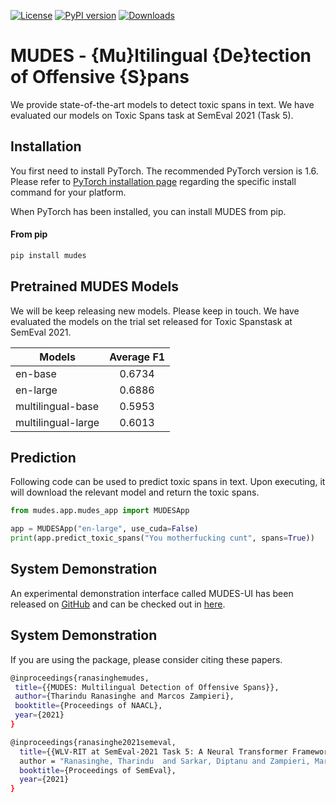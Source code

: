 [![License](https://img.shields.io/badge/License-Apache%202.0-blue.svg)](https://opensource.org/licenses/Apache-2.0) 
[![PyPI version](https://img.shields.io/pypi/v/mudes?color=%236ecfbd&label=pypi%20package&style=flat-square)](https://pypi.org/project/mudes/)
[![Downloads](https://pepy.tech/badge/mudes)](https://pepy.tech/project/mudes)
# MUDES - {Mu}ltilingual {De}tection of Offensive {S}pans

We provide state-of-the-art models to detect toxic spans in text. We have evaluated our models on  Toxic Spans task at SemEval 2021 (Task 5).

## Installation
You first need to install PyTorch. The recommended PyTorch version is 1.6.
Please refer to [PyTorch installation page](https://pytorch.org/get-started/locally/#start-locally) regarding the specific install command for your platform.

When PyTorch has been installed, you can install MUDES from pip. 

#### From pip

```bash
pip install mudes
```

## Pretrained MUDES Models

We will be keep releasing new models. Please keep in touch. We have evaluated the models on the trial set released for Toxic Spanstask at SemEval 2021.

| Models               | Average F1    |
|----------------------|:-------------:|
| en-base              | 0.6734        |
| en-large             | 0.6886        |
| multilingual-base    | 0.5953        |
| multilingual-large   | 0.6013        |

## Prediction
Following code can be used to predict toxic spans in text. Upon executing, it will download the relevant model and return the toxic spans.   

```python
from mudes.app.mudes_app import MUDESApp

app = MUDESApp("en-large", use_cuda=False)
print(app.predict_toxic_spans("You motherfucking cunt", spans=True))

```

## System Demonstration
An experimental demonstration interface called MUDES-UI has been released on [GitHub](https://github.com/TharinduDR/MUDES-UI) and can be checked out in [here](http://rgcl.wlv.ac.uk/mudes/).


## System Demonstration
If you are using the package, please consider citing these papers.

```bash
@inproceedings{ranasinghemudes,
 title={{MUDES: Multilingual Detection of Offensive Spans}}, 
 author={Tharindu Ranasinghe and Marcos Zampieri},  
 booktitle={Proceedings of NAACL},
 year={2021}
}
```

```bash
@inproceedings{ranasinghe2021semeval,
  title={{WLV-RIT at SemEval-2021 Task 5: A Neural Transformer Framework for Detecting Toxic Spans}},
  author = "Ranasinghe, Tharindu  and Sarkar, Diptanu and Zampieri, Marcos and Ororbia, Alex",
  booktitle={Proceedings of SemEval},
  year={2021}
}
```